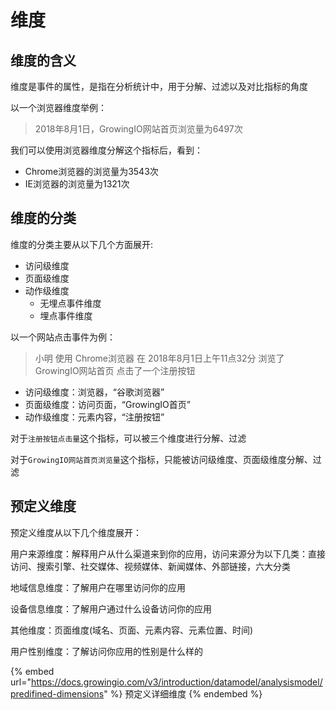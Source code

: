 # 维度

## 维度的含义

维度是事件的属性，是指在分析统计中，用于分解、过滤以及对比指标的角度

以一个浏览器维度举例：

> 2018年8月1日，GrowingIO网站首页浏览量为6497次

我们可以使用浏览器维度分解这个指标后，看到：

* Chrome浏览器的浏览量为3543次
* IE浏览器的浏览量为1321次

## 维度的分类

维度的分类主要从以下几个方面展开:

* 访问级维度
* 页面级维度
* 动作级维度
  * 无埋点事件维度
  * 埋点事件维度

以一个网站点击事件为例：

> 小明 使用 Chrome浏览器 在 2018年8月1日上午11点32分 浏览了 GrowingIO网站首页 点击了一个注册按钮

* 访问级维度：浏览器，“谷歌浏览器”
* 页面级维度：访问页面，“GrowingIO首页”
* 动作级维度：元素内容，“注册按钮”

对于`注册按钮点击量`这个指标，可以被三个维度进行分解、过滤

对于`GrowingIO网站首页浏览量`这个指标，只能被访问级维度、页面级维度分解、过滤

## 预定义维度

预定义维度从以下几个维度展开：

用户来源维度：解释用户从什么渠道来到你的应用，访问来源分为以下几类：直接访问、搜索引擎、社交媒体、视频媒体、新闻媒体、外部链接，六大分类

地域信息维度：了解用户在哪里访问你的应用

设备信息维度：了解用户通过什么设备访问你的应用

其他维度：页面维度(域名、页面、元素内容、元素位置、时间)

用户性别维度：了解访问你应用的性别是什么样的

{% embed url="https://docs.growingio.com/v3/introduction/datamodel/analysismodel/predifined-dimensions" %}
预定义详细维度
{% endembed %}
